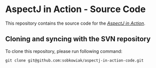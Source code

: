 # AspectJ in Action - Source Code

This repository contains the source code for the [*AspectJ in Action*][laddad].

## Cloning and syncing with the SVN repository

To clone this repository, please run following command:
   
    git clone git@github.com:sobkowiak/aspectj-in-action-code.git

[laddad]: http://www.manning.com/laddad/
